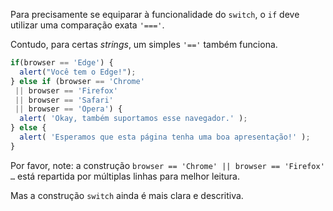 Para precisamente se equiparar à funcionalidade do `switch`, o `if` deve utilizar uma comparação exata `'==='`.

Contudo, para certas *strings*, um simples `'=='` também funciona.

```js no-beautify
if(browser == 'Edge') {
  alert("Você tem o Edge!");
} else if (browser == 'Chrome'
 || browser == 'Firefox'
 || browser == 'Safari'
 || browser == 'Opera') {
  alert( 'Okay, também suportamos esse navegador.' );
} else {
  alert( 'Esperamos que esta página tenha uma boa apresentação!' );
}
```

Por favor, note: a construção `browser == 'Chrome' || browser == 'Firefox' …` está repartida por múltiplas linhas para melhor leitura.

Mas a construção `switch` ainda é mais clara e descritiva.
